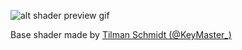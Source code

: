 ![alt shader preview gif](https://media.giphy.com/media/l3vRngIa5xGztosww/giphy.gif)

Base shader made by [Tilman Schmidt (@KeyMaster_)](https://github.com/KeyMaster-)  
